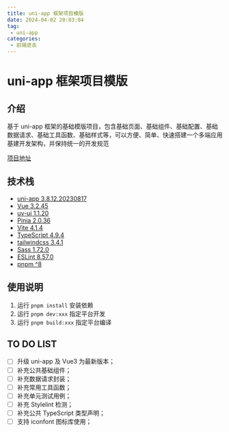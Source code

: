 ```yaml
---
title: uni-app 框架项目模版
date: 2024-04-02 20:03:04
tag:
 - uni-app
categories:
 - 前端进击
---
```

# uni-app 框架项目模版
## 介绍
基于 uni-app 框架的基础模版项目，包含基础页面、基础组件、基础配置、基础数据请求、基础工具函数、基础样式等，可以方便、简单、快速搭建一个多端应用基建开发架构，并保持统一的开发规范

[项目地址](https://github.com/super456/uni-app-project-template)

## 技术栈
- [uni-app 3.8.12.20230817](https://uniapp.dcloud.net.cn/release.html#_3-8-12-20230817)
- [Vue 3.2.45](https://github.com/vuejs/core/blob/main/changelogs/CHANGELOG-3.2.md#3245-2022-11-11)
- [uv-ui 1.1.20](https://www.uvui.cn/)
- [Pinia 2.0.36](https://pinia.vuejs.org/)
- [Vite 4.1.4](https://vitejs.dev/)
- [TypeScript 4.9.4](https://www.typescriptlang.org/)
- [tailwindcss 3.4.1](https://tailwindcss.com/)
- [Sass 1.72.0](https://sass-lang.com/)
- [ESLint 8.57.0](https://eslint.org/)
- [pnpm ^8](https://pnpm.io/)

## 使用说明
1. 运行 `pnpm install` 安装依赖
2. 运行 `pnpm dev:xxx` 指定平台开发
3. 运行 `pnpm build:xxx` 指定平台编译

## TO DO LIST
- [ ] 升级 uni-app 及 Vue3 为最新版本；
- [ ] 补充公共基础组件；
- [ ] 补充数据请求封装；
- [ ] 补充常用工具函数；
- [ ] 补充单元测试用例；
- [ ] 补充 Stylelint 检测；
- [ ] 补充公共 TypeScript 类型声明；
- [ ] 支持 iconfont 图标库使用；
